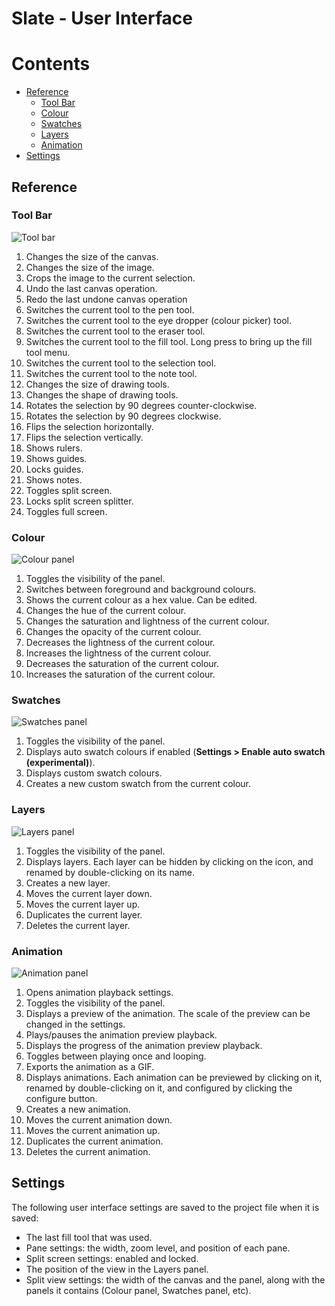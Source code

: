 # Slate - User Interface

<!-- START doctoc generated TOC please keep comment here to allow auto update -->
<!-- DON'T EDIT THIS SECTION, INSTEAD RE-RUN doctoc TO UPDATE -->
# Contents

- [Reference](#reference)
  - [Tool Bar](#tool-bar)
  - [Colour](#colour)
  - [Swatches](#swatches)
  - [Layers](#layers)
  - [Animation](#animation)
- [Settings](#settings)

<!-- END doctoc generated TOC please keep comment here to allow auto update -->

## Reference

### Tool Bar

![Tool bar](https://github.com/mitchcurtis/slate/blob/master/doc/images/slate-tool-bar.png)

1. Changes the size of the canvas.
2. Changes the size of the image.
3. Crops the image to the current selection.
4. Undo the last canvas operation.
5. Redo the last undone canvas operation
6. Switches the current tool to the pen tool.
7. Switches the current tool to the eye dropper (colour picker) tool.
8. Switches the current tool to the eraser tool.
9. Switches the current tool to the fill tool. Long press to bring up the fill tool menu.
10. Switches the current tool to the selection tool.
11. Switches the current tool to the note tool.
12. Changes the size of drawing tools.
13. Changes the shape of drawing tools.
14. Rotates the selection by 90 degrees counter-clockwise.
15. Rotates the selection by 90 degrees clockwise.
16. Flips the selection horizontally.
17. Flips the selection vertically.
18. Shows rulers.
19. Shows guides.
20. Locks guides.
21. Shows notes.
22. Toggles split screen.
23. Locks split screen splitter.
24. Toggles full screen.

### Colour

![Colour panel](https://github.com/mitchcurtis/slate/blob/master/doc/images/slate-colour-panel.png)

1. Toggles the visibility of the panel.
2. Switches between foreground and background colours.
3. Shows the current colour as a hex value. Can be edited.
4. Changes the hue of the current colour.
5. Changes the saturation and lightness of the current colour.
6. Changes the opacity of the current colour.
7. Decreases the lightness of the current colour.
8. Increases the lightness of the current colour.
9. Decreases the saturation of the current colour.
10. Increases the saturation of the current colour.

### Swatches

![Swatches panel](https://github.com/mitchcurtis/slate/blob/master/doc/images/slate-swatches-panel.png)

1. Toggles the visibility of the panel.
2. Displays auto swatch colours if enabled (**Settings > Enable auto swatch (experimental)**).
3. Displays custom swatch colours.
4. Creates a new custom swatch from the current colour.

### Layers

![Layers panel](https://github.com/mitchcurtis/slate/blob/master/doc/images/slate-layers-panel.png)

1. Toggles the visibility of the panel.
2. Displays layers. Each layer can be hidden by clicking on the icon, and renamed by double-clicking on its name.
3. Creates a new layer.
4. Moves the current layer down.
5. Moves the current layer up.
6. Duplicates the current layer.
7. Deletes the current layer.

### Animation

![Animation panel](https://github.com/mitchcurtis/slate/blob/master/doc/images/slate-animation-panel.png)

1. Opens animation playback settings.
2. Toggles the visibility of the panel.
3. Displays a preview of the animation. The scale of the preview can be changed in the settings.
4. Plays/pauses the animation preview playback.
5. Displays the progress of the animation preview playback.
6. Toggles between playing once and looping.
7. Exports the animation as a GIF.
8. Displays animations. Each animation can be previewed by clicking on it, renamed by double-clicking on it, and configured by clicking the configure button.
9. Creates a new animation.
10. Moves the current animation down.
11. Moves the current animation up.
12. Duplicates the current animation.
13. Deletes the current animation.

## Settings

The following user interface settings are saved to the project file when it is saved:

* The last fill tool that was used.
* Pane settings: the width, zoom level, and position of each pane.
* Split screen settings: enabled and locked.
* The position of the view in the Layers panel.
* Split view settings: the width of the canvas and the panel, along with the panels it contains (Colour panel, Swatches panel, etc).
